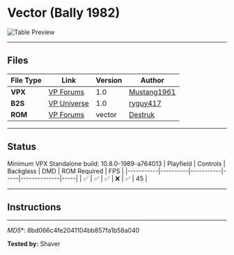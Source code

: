 # Vector (Bally 1982)

![Table Preview](../../images/vpx-vector-preview.png)

---

## Files
| File Type | Link | Version | Author | 
|-----------|--------|----------|--------------|
| **VPX** | [VP Forums](https://www.vpforums.org/index.php?app=downloads&showfile=16554) | 1.0 | [Mustang1961](https://www.vpforums.org/index.php?showuser=101607) |
| **B2S** | [VP Universe](https://vpuniverse.com/files/file/13514-vector-bally-1982-b2s-with-full-dmd/) | 1.0 | [ryguy417](https://vpuniverse.com/profile/31096-ryguy417/) |
| **ROM** | [VP Forums](https://www.vpforums.org/index.php?app=downloads&showfile=656) | vector | [Destruk](https://www.vpforums.org/index.php?app=core&module=search&do=user_activity&search_app=downloads&mid=5) |

---

## Status 
Minimum VPX Standalone build: 10.8.0-1989-a764013
| Playfield | Controls | Backglass | DMD | ROM Required | FPS | 
|-----------|----------|-----------|-----|--------------|-----|
| :white_check_mark: | :white_check_mark: | :white_check_mark: | :x: | :white_check_mark: | 45 |

---

## Instructions


---

*MD5**: 8bd066c4fe2041104bb857fa1b58a040

**Tested by:** Shaver
